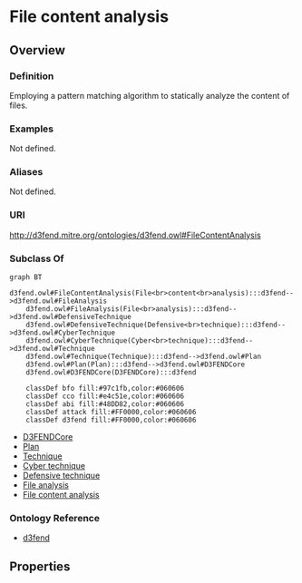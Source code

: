 # File content analysis

## Overview

### Definition
Employing a pattern matching algorithm to statically analyze the content of files.

### Examples
Not defined.

### Aliases
Not defined.

### URI
http://d3fend.mitre.org/ontologies/d3fend.owl#FileContentAnalysis

### Subclass Of
```mermaid
graph BT
    d3fend.owl#FileContentAnalysis(File<br>content<br>analysis):::d3fend-->d3fend.owl#FileAnalysis
    d3fend.owl#FileAnalysis(File<br>analysis):::d3fend-->d3fend.owl#DefensiveTechnique
    d3fend.owl#DefensiveTechnique(Defensive<br>technique):::d3fend-->d3fend.owl#CyberTechnique
    d3fend.owl#CyberTechnique(Cyber<br>technique):::d3fend-->d3fend.owl#Technique
    d3fend.owl#Technique(Technique):::d3fend-->d3fend.owl#Plan
    d3fend.owl#Plan(Plan):::d3fend-->d3fend.owl#D3FENDCore
    d3fend.owl#D3FENDCore(D3FENDCore):::d3fend
    
    classDef bfo fill:#97c1fb,color:#060606
    classDef cco fill:#e4c51e,color:#060606
    classDef abi fill:#48DD82,color:#060606
    classDef attack fill:#FF0000,color:#060606
    classDef d3fend fill:#FF0000,color:#060606
```

- [D3FENDCore](/docs/ontology/reference/model/D3FENDCore/D3FENDCore.md)
- [Plan](/docs/ontology/reference/model/D3FENDCore/Plan/Plan.md)
- [Technique](/docs/ontology/reference/model/D3FENDCore/Plan/Technique/Technique.md)
- [Cyber technique](/docs/ontology/reference/model/D3FENDCore/Plan/Technique/Cyber%20technique/Cyber%20technique.md)
- [Defensive technique](/docs/ontology/reference/model/D3FENDCore/Plan/Technique/Cyber%20technique/Defensive%20technique/Defensive%20technique.md)
- [File analysis](/docs/ontology/reference/model/D3FENDCore/Plan/Technique/Cyber%20technique/Defensive%20technique/File%20analysis/File%20analysis.md)
- [File content analysis](/docs/ontology/reference/model/D3FENDCore/Plan/Technique/Cyber%20technique/Defensive%20technique/File%20analysis/File%20content%20analysis/File%20content%20analysis.md)


### Ontology Reference
- [d3fend](http://d3fend.mitre.org/ontologies/d3fend.owl#)

## Properties
